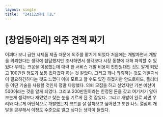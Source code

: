 ```yaml
---
layout: single
title:  "241122FRI TIL"
---
```

# [창업동아리] 외주 견적 짜기

어쩌다 보니 급한 시제품 제출 때문에 외주를 맡기게 되었다
처음에는 개발자면서 개발을 의뢰한다는 생각에 참담했지만
조사하면서 생각보다 시장 동향에 대해 파악할 수 있었다
우리는 크몽을 이용했는데 대략 한 서비스 개발 비용이
천만원대인 것도 알게 되었고 100만원 정도가 보통 
왔다갔다 하는 것 같았다.
그리고 꽤나 의뢰하는 것도 개발지식이 필요하긴하다는 것도 느꼈다 아에 모르고 할 수도 있긴 하겠지만 안드로이드, 플러터 등 어떤 기술을 사용할 것인지 정말 다양했다.
의뢰 모집을 하고 싶었지만 기본 예산이 500이라는 것을 알게 되었다.
그리고 200만원이라는 한정된 돈을 갖고 여기저기 알아보는게 생각보다 재밌었고 찾는 눈을 기르게 된 것 같았다.
그리고 개발이 완료 되면 우리와 다르게 어떤식으로 개발했는지 코드를 잘 살펴보고 싶어졌고
또한 나도 열심히 개발을 공부해서 이정도 수준으로 벌고 싶다는 생각이 들었다.